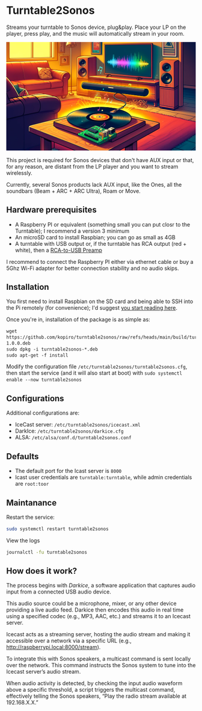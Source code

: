 # Turntable2Sonos

Streams your turntable to Sonos device, plug&play. Place your LP on the player, press play, and the music will automatically stream in your room.

![Turntable2Sonos](image.jpg)

This project is required for Sonos devices that don't have AUX input or that, for any reason, are distant from the LP player and you want to stream wirelessly.

Currently, several Sonos products lack AUX input, like the Ones, all the soundbars (Beam + ARC + ARC Ultra), Roam or Move.

## Hardware prerequisites

- A Raspberry PI or equivalent (something small you can put closr to the Turntable); I recommend a version 3 minimum
- An microSD card to install Raspbian; you can go as small as 4GB
- A turntable with USB output or, if the turntable has RCA output (red + white), then a [RCA-to-USB Preamp](https://www.behringer.com/product.html?modelCode=0805-AAF)

I recommend to connect the Raspberry PI either via ethernet cable or buy a 5Ghz Wi-Fi adapter for better connection stability and no audio skips.

## Installation

You first need to install Raspbian on the SD card and being able to SSH into the Pi remotely (for convenience); I'd suggest [you start reading here](https://www.raspberrypi.com/documentation/computers/getting-started.html).

Once you're in, installation of the package is as simple as:

```
wget https://github.com/kopiro/turntable2sonos/raw/refs/heads/main/build/turntable2sonos-1.0.0.deb
sudo dpkg -i turntable2sonos-*.deb
sudo apt-get -f install
```

Modify the configuration file `/etc/turntable2sonos/turntable2sonos.cfg`, then start the service (and it will also start at boot) with `sudo systemctl enable --now turntable2sonos`

## Configurations

Additional configurations are:

- IceCast server: `/etc/turntable2sonos/icecast.xml`
- DarkIce: `/etc/turntable2sonos/darkice.cfg`
- ALSA: `/etc/alsa/conf.d/turntable2sonos.conf`

## Defaults

- The default port for the Icast server is `8000`
- Icast user credentials are `turntable:turntable`, while admin credentials are `root:toor`

## Maintanance

Restart the service:

```sh
sudo systemctl restart turntable2sonos
```

View the logs

```sh
journalctl -fu turntable2sonos
```

## How does it work?

The process begins with *Darkice*, a software application that captures audio input from a connected USB audio device. 

This audio source could be a microphone, mixer, or any other device providing a live audio feed. Darkice then encodes this audio in real time using a specified codec (e.g., MP3, AAC, etc.) and streams it to an Icecast server. 

Icecast acts as a streaming server, hosting the audio stream and making it accessible over a network via a specific URL (e.g., http://raspberrypi.local:8000/stream).

To integrate this with Sonos speakers, a multicast command is sent locally over the network. This command instructs the Sonos system to tune into the Icecast server’s audio stream. 

When audio activity is detected, by checking the input audio waveform above a specific threshold, a script triggers the multicast command, effectively telling the Sonos speakers, “Play the radio stream available at 192.168.X.X.”


